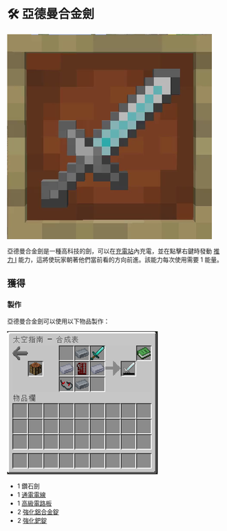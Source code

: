 # 🛠 亞德曼合金劍

![](<../.gitbook/assets/ezgif.com-gif-maker (1) (1).png>)

亞德曼合金劍是一種高科技的劍，可以在[充電站](Charging-Station.md)內充電，並在點擊右鍵時發動 [推力 I](../enchant/tui-li.md)  能力，這將使玩家朝著他們當前看的方向前進。該能力每次使用需要 1 能量。

## 獲得

### 製作

亞德曼合金劍可以使用以下物品製作：

![](<../.gitbook/assets/image (224) (1) (1) (1).png>)

* 1 鑽石劍
* 1 [通電電線](Energized-Wire.md)
* 1 [高級電路板](Advanced-Circuit-Board.md)
* 2 [強化鋁合金錠](reinforced-aluminium-alloy-ingot.md)
* 2 [強化鈀錠](reinforced-palladium-ingot.md)

